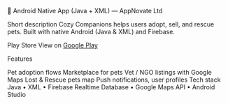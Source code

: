 📱 Android Native App (Java + XML) — AppNovate Ltd

Short description Cozy Companions helps users adopt, sell, and rescue pets. Built with native Android (Java & XML) and Firebase.

Play Store View on [Google Play](https://play.google.com/store/apps/details?id=com.appnovate.dogadoption)

Features

Pet adoption flows
Marketplace for pets
Vet / NGO listings with Google Maps
Lost & Rescue pets map
Push notifications, user profiles
Tech stack Java • XML • Firebase Realtime Database • Google Maps API • Android Studio
